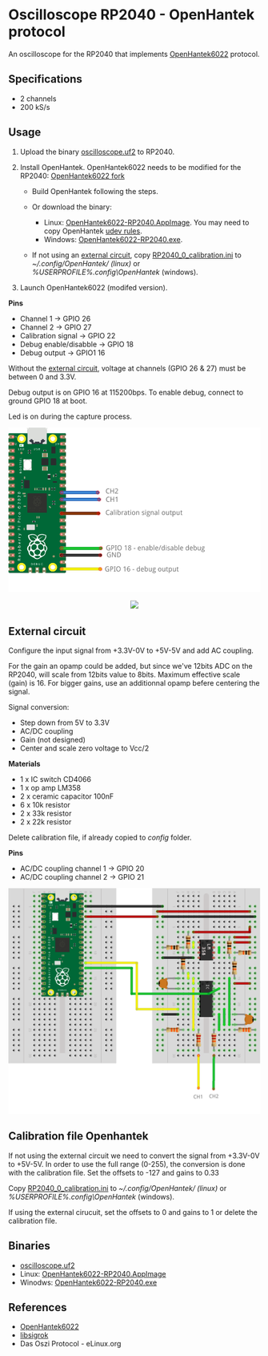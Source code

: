 # Oscilloscope RP2040 - OpenHantek protocol

An oscilloscope for the RP2040 that implements [OpenHantek6022](https://github.com/OpenHantek/OpenHantek6022) protocol.

## Specifications

- 2 channels
- 200 kS/s

## Usage

1. Upload the binary [oscilloscope.uf2](#binaries) to RP2040.

2. Install OpenHantek. OpenHantek6022 needs to be modified for the RP2040: [OpenHantek6022 fork](https://github.com/dgatf/OpenHantek6022)

    - Build OpenHantek following the steps.  

    - Or download the binary:
        - Linux: [OpenHantek6022-RP2040.AppImage](#binaries). You may need to copy OpenHantek [udev rules](https://github.com/dgatf/OpenHantek6022/tree/main/utils).
        - Windows: [OpenHantek6022-RP2040.exe](#binaries).

    - If not using an [external circuit](#external-circuit), copy [RP2040_0_calibration.ini](RP2040_0_calibration.ini) to *~/.config/OpenHantek/ (linux)* or *%USERPROFILE%\.config\OpenHantek* (windows).

3. Launch OpenHantek6022 (modifed version). 

__Pins__

- Channel 1 -> GPIO 26
- Channel 2 -> GPIO 27
- Calibration signal -> GPIO 22
- Debug enable/disabble -> GPIO 18
- Debug output -> GPIO1 16

Without the [external circuit](#external-circuit), voltage at channels (GPIO 26 & 27) must be between 0 and 3.3V.  

Debug output is on GPIO 16 at 115200bps. To enable debug, connect to ground GPIO 18 at boot.

Led is on during the capture process.

<p align="center"><img src="./images/circuit.png" width="600"><br>  

<p align="center"><img src="./images/openhantek.png" width="600"><br>  

## External circuit ##

Configure the input signal from +3.3V-0V to +5V-5V and add AC coupling.

For the gain an opamp could be added, but since we've 12bits ADC on the RP2040, will scale from 12bits value to 8bits. Maximum effective scale (gain) is 16. For bigger gains, use an additionnal opamp befere centering the signal.

Signal conversion: 
 
 - Step down from 5V to 3.3V
 - AC/DC coupling
 - Gain (not designed)
 - Center and scale zero voltage to Vcc/2

__Materials__

 - 1 x IC switch CD4066
 - 1 x op amp LM358
 - 2 x ceramic capacitor 100nF
 - 6 x 10k resistor
 - 2 x 33k resistor
 - 2 x 22k resistor

Delete calibration file, if already copied to *config* folder.

__Pins__

- AC/DC coupling channel 1 -> GPIO 20 
- AC/DC coupling channel 2 -> GPIO 21 

<p align="center"><img src="./images/external_circuit.png" width="600"><br>  

## Calibration file Openhantek

If not using the external circuit we need to convert the signal from +3.3V-0V to +5V-5V. In order to use the full range (0-255), the conversion is done with the calibration file. Set the offsets to -127 and gains to 0.33

Copy [RP2040_0_calibration.ini](RP2040_0_calibration.ini) to *~/.config/OpenHantek/ (linux)* or *%USERPROFILE%\.config\OpenHantek* (windows).

If using the external cirucuit, set the offsets to 0 and gains to 1 or delete the calibration file.

## Binaries

- [oscilloscope.uf2](https://drive.google.com/file/d/11BkBbbuAzuO7nqTozGVK0Epi27-wBS4m/view?usp=drive_link)
- Linux: [OpenHantek6022-RP2040.AppImage](https://drive.google.com/file/d/1I9Y5-4aRr0rqPs-FJkVPN9S7YzMd2pfn/view?usp=sharing)
- Winodws: [OpenHantek6022-RP2040.exe](https://drive.google.com/file/d/1WyPk89JrXQqL9sIHauAQx42BuTifEYTn/view?usp=sharing)

## References

- [OpenHantek6022](https://github.com/OpenHantek/OpenHantek6022)
- [libsigrok](https://github.com/sigrokproject/libsigrok)
- Das Oszi Protocol - eLinux.org
